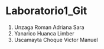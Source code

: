# Laboratorio1_Git
1. Unzaga Roman Adriana Sara
2. Yanarico Huanca Limber
3. Uscamayta Choque Victor Manuel
